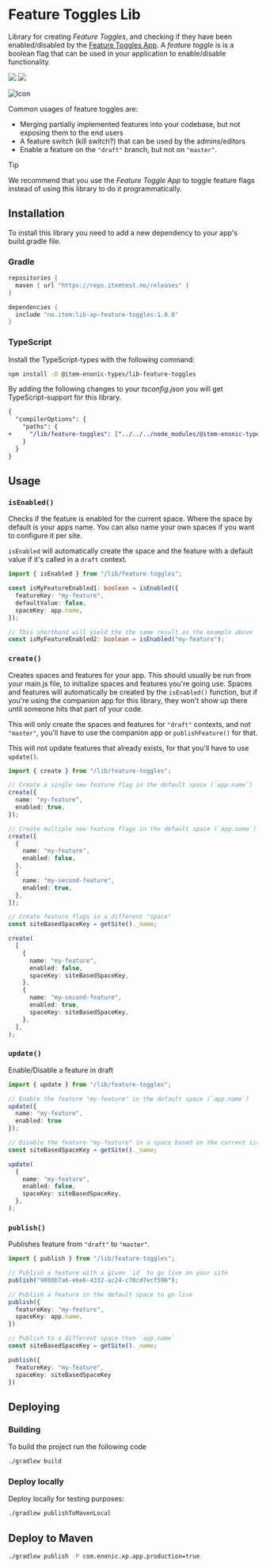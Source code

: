 # Feature Toggles Lib

Library for creating _Feature Toggles_, and checking if they have been enabled/disabled by the 
[Feature Toggles App](https://github.com/ItemConsulting/xp-feature-toggles). A _feature toggle_ is is a boolean flag
that can be used in your application to enable/disable functionality.

[![](https://repo.itemtest.no/api/badge/latest/releases/no/item/lib-xp-feature-toggles)](https://repo.itemtest.no/#/releases/no/item/lib-xp-feature-toggles)
[![](https://img.shields.io/npm/types/%40item-enonic-types%2Flib-feature-toggles)](https://www.npmjs.com/package/@item-enonic-types/lib-feature-toggles)

![Icon](docs/icon.svg)

Common usages of feature toggles are:
- Merging partially implemented features into your codebase, but not exposing them to the end users
- A feature switch (kill switch?) that can be used by the admins/editors
- Enable a feature on the `"draft"` branch, but not on `"master"`.

> [!TIP]
> We recommend that you use the _Feature Toggle App_ to toggle feature flags instead of using this library to do it programmatically.

## Installation

To install this library you need to add a new dependency to your app's build.gradle file.

### Gradle

```groovy
repositories {
  maven { url "https://repo.itemtest.no/releases" }
}

dependencies {
  include "no.item:lib-xp-feature-toggles:1.0.0"
}
```

### TypeScript

Install the TypeScript-types with the following command:

```bash
npm install -D @item-enonic-types/lib-feature-toggles
```

By adding the following changes to your *tsconfig.json* you will get TypeScript-support for this library.

```diff
{
  "compilerOptions": {
    "paths": {
+     "/lib/feature-toggles": ["../../../node_modules/@item-enonic-types/lib-feature-toggles"],
    }
  }
}
```

## Usage

### `isEnabled()`

Checks if the feature is enabled for the current space. Where the space by default is your apps name. You can also name
your own spaces if you want to configure it per site.

`isEnabled` will automatically create the space and the feature with a default value if it's called in a `draft` context.

```typescript
import { isEnabled } from "/lib/feature-toggles";

const isMyFeatureEnabled1: boolean = isEnabled({
  featureKey: "my-feature",
  defaultValue: false,
  spaceKey: app.name,
});

// This shorthand will yield the the same result as the example above
const isMyFeatureEnabled2: boolean = isEnabled("my-feature");
```

### `create()`

Creates spaces and features for your app. This should usually be run from your main.js file, to initialize spaces and 
features you're going use. Spaces and features will automatically be created by the `isEnabled()` function, but if you're 
using the companion app for this library, they won't show up there until someone hits that part of your code.

This will only create the spaces and features for `"draft"` contexts, and not `"master"`,  you'll have to use the companion 
app or `publishFeature()` for that.

This will not update features that already exists, for that you'll have to use `update()`.

```typescript
import { create } from "/lib/feature-toggles";

// Create a single new feature flag in the default space (`app.name`)
create({
  name: "my-feature",
  enabled: true,
});

// Create multiple new feature flags in the default space (`app.name`)
create([
  {
    name: "my-feature",
    enabled: false,
  },
  {
    name: "my-second-feature",
    enabled: true,
  },
]);

// Create feature flags in a different "space"
const siteBasedSpaceKey = getSite()._name;

create(
  [
    {
      name: "my-feature",
      enabled: false,
      spaceKey: siteBasedSpaceKey,
    },
    {
      name: "my-second-feature",
      enabled: true,
      spaceKey: siteBasedSpaceKey,
    },
  ],
);
```

### `update()`

Enable/Disable a feature in draft

```typescript
import { update } from "/lib/feature-toggles";

// Enable the feature "my-feature" in the default space (`app.name`)
update({
  name: "my-feature",
  enabled: true
});

// Disable the feature "my-feature" in a space based on the current site
const siteBasedSpaceKey = getSite()._name;

update(
  {
    name: "my-feature",
    enabled: false,
    spaceKey: siteBasedSpaceKey,
  },
);
```

### `publish()`

Publishes feature from `"draft"` to `"master"`.

```typescript
import { publish } from "/lib/feature-toggles";

// Publish a feature with a given `id` to go live on your site
publish("9800b7a6-ebe6-4332-ac24-c70cd7ecf596");

// Publish a feature in the default space to go live
publish({
  featureKey: "my-feature",
  spaceKey: app.name,
})

// Publish to a different space then `app.name`
const siteBasedSpaceKey = getSite()._name;

publish({
  featureKey: "my-feature",
  spaceKey: siteBasedSpaceKey
})

```

## Deploying

### Building

To build the project run the following code

```bash
./gradlew build
```

### Deploy locally

Deploy locally for testing purposes:

```bash
./gradlew publishToMavenLocal
```

## Deploy to Maven

```bash
./gradlew publish -P com.enonic.xp.app.production=true
```
